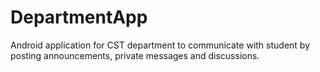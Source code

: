 DepartmentApp
=============

Android application for CST department to communicate with student by posting announcements, private messages and discussions.
